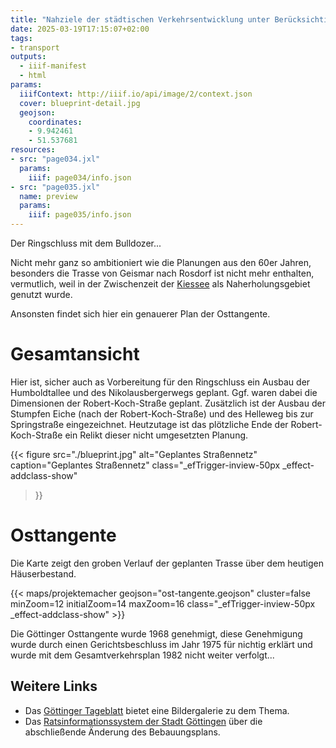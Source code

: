 ```yaml
---
title: "Nahziele der städtischen Verkehrsentwicklung unter Berücksichtigung des fließenden und ruhenden Verkehrs"
date: 2025-03-19T17:15:07+02:00
tags:
- transport
outputs:
  - iiif-manifest
  - html
params:
  iiifContext: http://iiif.io/api/image/2/context.json
  cover: blueprint-detail.jpg
  geojson:
    coordinates:
    - 9.942461
    - 51.537681
resources:
- src: "page034.jxl"
  params:
    iiif: page034/info.json
- src: "page035.jxl"
  name: preview
  params:
    iiif: page035/info.json
---
```


Der Ringschluss mit dem Bulldozer...

<!--more-->

Nicht mehr ganz so ambitioniert wie die Planungen aus den 60er Jahren, besonders die Trasse von Geismar nach Rosdorf ist nicht mehr enthalten, vermutlich, weil in der Zwischenzeit der [Kiessee](https://de.wikipedia.org/wiki/G%C3%B6ttinger_Kiessee) als Naherholungsgebiet genutzt wurde.

Ansonsten findet sich hier ein genauerer Plan der Osttangente.

# Gesamtansicht
Hier ist, sicher auch as Vorbereitung für den Ringschluss ein Ausbau der Humboldtallee und des Nikolausbergerwegs geplant. Ggf. waren dabei die Dimensionen der Robert-Koch-Straße geplant. Zusätzlich ist der Ausbau der Stumpfen Eiche (nach der Robert-Koch-Straße) und des Helleweg bis zur Springstraße eingezeichnet. Heutzutage ist das plötzliche Ende der Robert-Koch-Straße ein Relikt dieser nicht umgesetzten Planung.

{{< figure
  src="./blueprint.jpg"
  alt="Geplantes Straßennetz"
  caption="Geplantes Straßennetz"
  class="_efTrigger-inview-50px _effect-addclass-show"
>}}

# Osttangente
Die Karte zeigt den groben Verlauf der geplanten Trasse über dem heutigen Häuserbestand.

{{< maps/projektemacher
  geojson="ost-tangente.geojson"
  cluster=false
  minZoom=12
  initialZoom=14
  maxZoom=16
  class="_efTrigger-inview-50px _effect-addclass-show" >}}

Die Göttinger Osttangente wurde 1968 genehmigt, diese Genehmigung wurde durch einen Gerichtsbeschluss im Jahr 1975 für nichtig erklärt und wurde mit dem Gesamtverkehrsplan 1982 nicht weiter verfolgt...

## Weitere Links
* Das [Göttinger Tageblatt](https://www.goettinger-tageblatt.de/lokales/goettingen-lk/goettingen/osttangente-goettingen-als-die-ruhe-im-ostviertel-zur-debatte-stand-GXKRJ235YSQSGNZO4AUTD4BFBE.html) bietet eine Bildergalerie zu dem Thema.
* Das [Ratsinformationssystem der Stadt Göttingen](https://www.goettingen.de/allris/vo020?0-1.0-beratungen-showHideLink&VOLFDNR=1999&refresh=false&TOLFDNR=17144) über die abschließende Änderung des Bebauungsplans.
